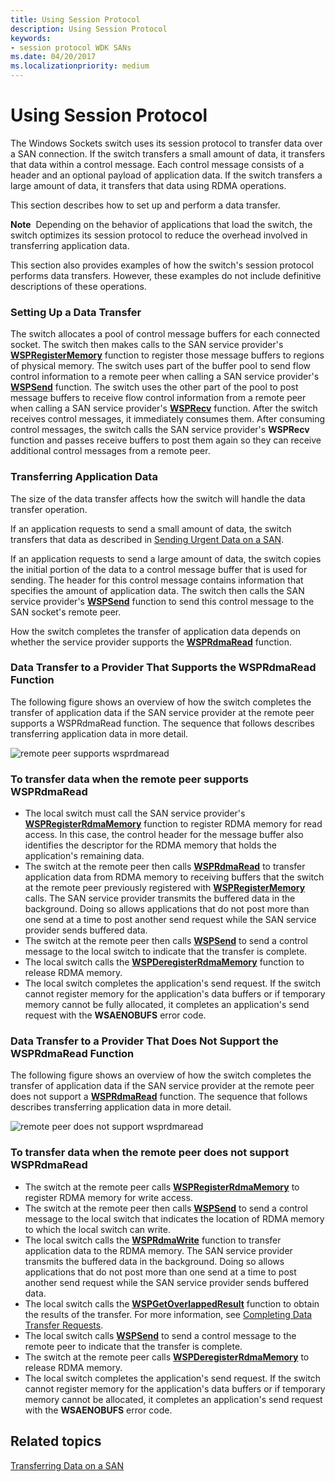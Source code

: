 ```yaml
---
title: Using Session Protocol
description: Using Session Protocol
keywords:
- session protocol WDK SANs
ms.date: 04/20/2017
ms.localizationpriority: medium
---
```


# Using Session Protocol





The Windows Sockets switch uses its session protocol to transfer data over a SAN connection. If the switch transfers a small amount of data, it transfers that data within a control message. Each control message consists of a header and an optional payload of application data. If the switch transfers a large amount of data, it transfers that data using RDMA operations.

This section describes how to set up and perform a data transfer.

**Note**  Depending on the behavior of applications that load the switch, the switch optimizes its session protocol to reduce the overhead involved in transferring application data.

 

This section also provides examples of how the switch's session protocol performs data transfers. However, these examples do not include definitive descriptions of these operations.

### Setting Up a Data Transfer

The switch allocates a pool of control message buffers for each connected socket. The switch then makes calls to the SAN service provider's [**WSPRegisterMemory**](/previous-versions/windows/hardware/network/ff566311(v=vs.85)) function to register those message buffers to regions of physical memory. The switch uses part of the buffer pool to send flow control information to a remote peer when calling a SAN service provider's [**WSPSend**](/previous-versions/windows/hardware/network/ff566316(v=vs.85)) function. The switch uses the other part of the pool to post message buffers to receive flow control information from a remote peer when calling a SAN service provider's [**WSPRecv**](/previous-versions/windows/hardware/network/ff566309(v=vs.85)) function. After the switch receives control messages, it immediately consumes them. After consuming control messages, the switch calls the SAN service provider's **WSPRecv** function and passes receive buffers to post them again so they can receive additional control messages from a remote peer.

### Transferring Application Data

The size of the data transfer affects how the switch will handle the data transfer operation.

If an application requests to send a small amount of data, the switch transfers that data as described in [Sending Urgent Data on a SAN](sending-urgent-data-on-a-san.md).

If an application requests to send a large amount of data, the switch copies the initial portion of the data to a control message buffer that is used for sending. The header for this control message contains information that specifies the amount of application data. The switch then calls the SAN service provider's [**WSPSend**](/previous-versions/windows/hardware/network/ff566316(v=vs.85)) function to send this control message to the SAN socket's remote peer.

How the switch completes the transfer of application data depends on whether the service provider supports the [**WSPRdmaRead**](/previous-versions/windows/hardware/network/ff566304(v=vs.85)) function.

### Data Transfer to a Provider That Supports the WSPRdmaRead Function

The following figure shows an overview of how the switch completes the transfer of application data if the SAN service provider at the remote peer supports a WSPRdmaRead function. The sequence that follows describes transferring application data in more detail.

![remote peer supports wsprdmaread](images/wsprdmaread.png)

### To transfer data when the remote peer supports WSPRdmaRead

-   The local switch must call the SAN service provider's [**WSPRegisterRdmaMemory**](/previous-versions/windows/hardware/network/ff566313(v=vs.85)) function to register RDMA memory for read access. In this case, the control header for the message buffer also identifies the descriptor for the RDMA memory that holds the application's remaining data.
-   The switch at the remote peer then calls [**WSPRdmaRead**](/previous-versions/windows/hardware/network/ff566304(v=vs.85)) to transfer application data from RDMA memory to receiving buffers that the switch at the remote peer previously registered with [**WSPRegisterMemory**](/previous-versions/windows/hardware/network/ff566311(v=vs.85)) calls. The SAN service provider transmits the buffered data in the background. Doing so allows applications that do not post more than one send at a time to post another send request while the SAN service provider sends buffered data.
-   The switch at the remote peer then calls [**WSPSend**](/previous-versions/windows/hardware/network/ff566316(v=vs.85)) to send a control message to the local switch to indicate that the transfer is complete.
-   The local switch calls the [**WSPDeregisterRdmaMemory**](/previous-versions/windows/hardware/network/ff566281(v=vs.85)) function to release RDMA memory.
-   The local switch completes the application's send request. If the switch cannot register memory for the application's data buffers or if temporary memory cannot be fully allocated, it completes an application's send request with the **WSAENOBUFS** error code.

### Data Transfer to a Provider That Does Not Support the WSPRdmaRead Function

The following figure shows an overview of how the switch completes the transfer of application data if the SAN service provider at the remote peer does not support a [**WSPRdmaRead**](/previous-versions/windows/hardware/network/ff566304(v=vs.85)) function. The sequence that follows describes transferring application data in more detail.

![remote peer does not support wsprdmaread](images/wsprdmaread2.png)

### To transfer data when the remote peer does not support WSPRdmaRead

-   The switch at the remote peer calls [**WSPRegisterRdmaMemory**](/previous-versions/windows/hardware/network/ff566313(v=vs.85)) to register RDMA memory for write access.
-   The switch at the remote peer then calls [**WSPSend**](/previous-versions/windows/hardware/network/ff566316(v=vs.85)) to send a control message to the local switch that indicates the location of RDMA memory to which the local switch can write.
-   The local switch calls the [**WSPRdmaWrite**](/previous-versions/windows/hardware/network/ff566306(v=vs.85)) function to transfer application data to the RDMA memory. The SAN service provider transmits the buffered data in the background. Doing so allows applications that do not post more than one send at a time to post another send request while the SAN service provider sends buffered data.
-   The local switch calls the [**WSPGetOverlappedResult**](/previous-versions/windows/hardware/network/ff566288(v=vs.85)) function to obtain the results of the transfer. For more information, see [Completing Data Transfer Requests](completing-data-transfer-requests.md).
-   The local switch calls [**WSPSend**](/previous-versions/windows/hardware/network/ff566316(v=vs.85)) to send a control message to the remote peer to indicate that the transfer is complete.
-   The switch at the remote peer calls [**WSPDeregisterRdmaMemory**](/previous-versions/windows/hardware/network/ff566281(v=vs.85)) to release RDMA memory.
-   The local switch completes the application's send request. If the switch cannot register memory for the application's data buffers or if temporary memory cannot be allocated, it completes an application's send request with the **WSAENOBUFS** error code.

## Related topics


[Transferring Data on a SAN](transferring-data-on-a-san.md)

 

